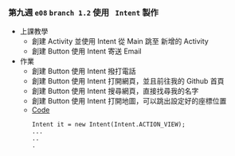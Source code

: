 ### 第九週 ```e08``` ```branch 1.2``` 使用 ``` Intent``` 製作 
- 上課教學
  - 創建 Activity 並使用 Intent 從 Main 跳至 新增的 Activity
  - 創建 Button 使用 Intent 寄送 Email
- 作業
  - 創建 Button 使用 Intent 撥打電話
  - 創建 Button 使用 Intent 打開網頁，並且前往我的 Github 首頁
  - 創建 Button 使用 Intent 搜尋網頁，直接找尋我的名字
  - 創建 Button 使用 Intent 打開地圖，可以跳出設定好的座標位置
  - [Code](app/src/main/java/com/example/e08/MainActivity.java)
    ```
    Intent it = new Intent(Intent.ACTION_VIEW);
    ...
    ..
    .
    ```